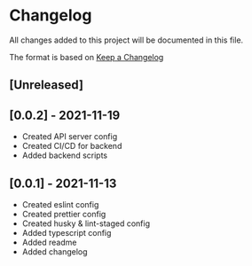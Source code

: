 # Changelog

All changes added to this project will be documented in this file.

The format is based on [Keep a Changelog](https://keepachangelog.com/en/1.0.0/)

## [Unreleased]

## [0.0.2] - 2021-11-19

- Created API server config
- Created CI/CD for backend
- Added backend scripts

## [0.0.1] - 2021-11-13

- Created eslint config
- Created prettier config
- Created husky & lint-staged config
- Added typescript config
- Added readme
- Added changelog
